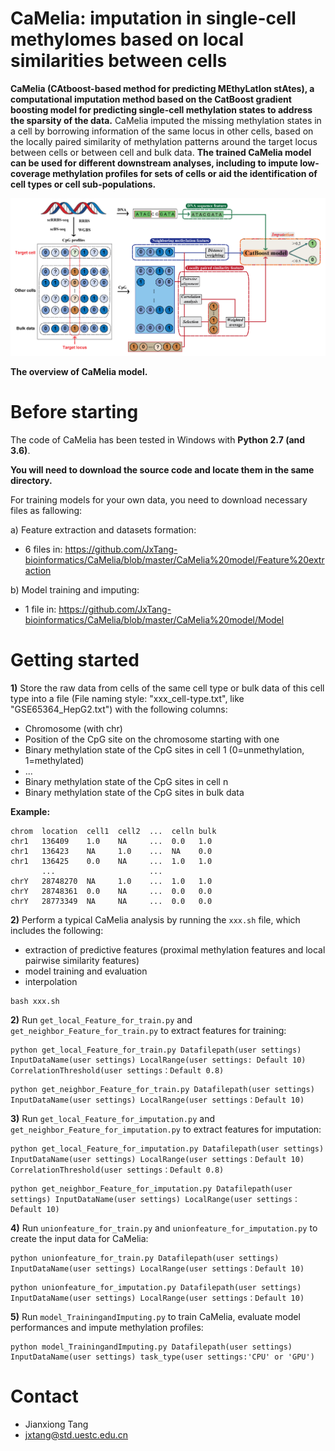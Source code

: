 # CaMelia: imputation in single-cell methylomes based on local similarities between cells

**CaMelia (CAtboost-based method for predicting MEthyLatIon stAtes), a computational imputation method based on the CatBoost gradient boosting model for predicting single-cell methylation states to address the sparsity of the data.** CaMelia imputed the missing methylation states in a cell by borrowing information of the same locus in other cells, based on the locally paired similarity of methylation patterns around the target locus between cells or between cell and bulk data. 
**The trained CaMelia model can be used for different downstream analyses, including to impute low-coverage methylation profiles for sets of cells or aid the identification of cell types or cell sub-populations.**

![image](https://github.com/JxTang-bioinformatics/CaMelia/blob/master/image/forgithub-01.png)

**The overview of CaMelia model.**

# Before starting

The code of CaMelia has been tested in Windows with **Python 2.7 (and 3.6)**.

**You will need to download the source code and locate them in the same directory.**

For training models for your own data, you need to download necessary files as fallowing:

   a) Feature extraction and datasets formation:
   
   * 6 files in:
   https://github.com/JxTang-bioinformatics/CaMelia/blob/master/CaMelia%20model/Feature%20extraction
  
   b) Model training and imputing:
   
   * 1 file in:
   https://github.com/JxTang-bioinformatics/CaMelia/blob/master/CaMelia%20model/Model
   
# Getting started

**1)** Store the raw data from cells of the same cell type or bulk data of this cell type into a file (File naming style: "xxx_cell-type.txt", like "GSE65364_HepG2.txt") with the following columns:

* Chromosome (with chr)
* Position of the CpG site on the chromosome starting with one
* Binary methylation state of the CpG sites in cell 1 (0=unmethylation, 1=methylated)
* ...
* Binary methylation state of the CpG sites in cell n
* Binary methylation state of the CpG sites in bulk data

**Example:**

```
chrom  location  cell1  cell2  ...  celln bulk
chr1   136409    1.0    NA     ...  0.0   1.0
chr1   136423    NA     1.0    ...  NA    0.0
chr1   136425    0.0    NA     ...  1.0   1.0
       ...                     ...
chrY   28748270  NA     1.0    ...  1.0   1.0
chrY   28748361  0.0    NA     ...  0.0   0.0
chrY   28773349  NA     NA     ...  0.0   0.0
```

**2)** Perform a typical CaMelia analysis by running the ``xxx.sh`` file, which includes the following:
* extraction of predictive features (proximal methylation features and local pairwise similarity features)
* model training and evaluation
* interpolation

```
bash xxx.sh

```

**2)** Run ``get_local_Feature_for_train.py`` and ``get_neighbor_Feature_for_train.py`` to extract features for training:
```
python get_local_Feature_for_train.py Datafilepath(user settings) InputDataName(user settings) LocalRange(user settings: Default 10) CorrelationThreshold(user settings：Default 0.8)
```
```
python get_neighbor_Feature_for_train.py Datafilepath(user settings) InputDataName(user settings) LocalRange(user settings：Default 10)
```
**3)** Run ``get_local_Feature_for_imputation.py`` and ``get_neighbor_Feature_for_imputation.py`` to extract features for imputation: 
```
python get_local_Feature_for_imputation.py Datafilepath(user settings) InputDataName(user settings) LocalRange(user settings：Default 10) CorrelationThreshold(user settings：Default 0.8)
```
```
python get_neighbor_Feature_for_imputation.py Datafilepath(user settings) InputDataName(user settings) LocalRange(user settings：Default 10)
```
**4)** Run ``unionfeature_for_train.py`` and ``unionfeature_for_imputation.py`` to create the input data for CaMelia: 
```
python unionfeature_for_train.py Datafilepath(user settings) InputDataName(user settings) LocalRange(user settings：Default 10)
```
```
python unionfeature_for_imputation.py Datafilepath(user settings) InputDataName(user settings) LocalRange(user settings：Default 10)
```
**5)** Run ``model_TrainingandImputing.py`` to train CaMelia, evaluate model performances and impute methylation profiles:
```
python model_TrainingandImputing.py Datafilepath(user settings) InputDataName(user settings) task_type(user settings:'CPU' or 'GPU')
```


# Contact

* Jianxiong Tang
* jxtang@std.uestc.edu.cn 



